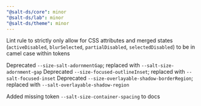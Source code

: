 ```yaml
---
"@salt-ds/core": minor
"@salt-ds/lab": minor
"@salt-ds/theme": minor
---
```


Lint rule to strictly only allow for CSS attributes and merged states (`activeDisabled`, `blurSelected`, `partialDisabled`, `selectedDisabled`) to be in camel case within tokens

Deprecated `--size-salt-adornmentGap`; replaced with `--salt-size-adornment-gap`
Deprecated `--size-focused-outlineInset`; replaced with `--salt-focused-inset`
Deprecated `--size-overlayable-shadow-borderRegion`; replaced with `--salt-overlayable-shadow-region`

Added missing token `--salt-size-container-spacing` to docs
